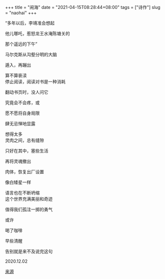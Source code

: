 +++
title = "闹海"
date = "2021-04-15T08:28:44+08:00"
tags = ["诗作"]
slug = "naohai"
+++

“多年以后，李靖准会想起

他儿哪吒，惹怒龙王水淹陈塘关的

那个遥远的下午​”

马尔克斯从沟壑分明的大脑

遁入，再蹦出

算不算亵渎
<br>
停止阅读，阅读对书是一种消耗

翻动书页时，没人问它

究竟会不会疼，或

愿不愿将自身局限

肆无忌惮地显露

想得太多
<br>
灵肉之间，总有缝隙

只好在其中，塞些生活

再将灵魂撤出

肉体，恢复出厂设置

像白矮星一样

语言也在不断坍缩
<br>
这个世界充满美丽和奇迹

值得我们孤注一掷的勇气

或许

喝了咖啡

早些清醒

告别就是来不及说完这句

2020.12.02

[来源](https://mp.weixin.qq.com/s/OsCpQGuallE6ADhRoE1SLQ)
